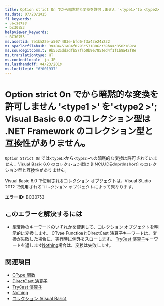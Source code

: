 ```yaml
---
title: Option strict On でから暗黙的な変換を許可しません '<type1>'to'<type2>'; Visual Basic 6.0 のコレクション型は .NET Framework のコレクション型と互換性がありません。
ms.date: 07/20/2015
f1_keywords:
- vbc30753
- bc30753
helpviewer_keywords:
- BC30753
ms.assetid: 7e1bb22e-a507-483e-bfd6-f3a43e24a232
ms.openlocfilehash: 39a0e451e0af0286c571006c338baac0502168ce
ms.sourcegitcommit: 9b552addadfb57fab0b9e7852ed4f1f1b8a42f8e
ms.translationtype: HT
ms.contentlocale: ja-JP
ms.lasthandoff: 04/23/2019
ms.locfileid: "62001937"
---
```

# <a name="option-strict-on-disallows-implicit-conversions-from-type1-to-type2-the-visual-basic-60-collection-type-is-not-compatible-with-the-net-framework-collection-type"></a>Option strict On でから暗黙的な変換を許可しません '\<type1 >' を'\<type2 >'; Visual Basic 6.0 のコレクション型は .NET Framework のコレクション型と互換性がありません。
`Option Strict On` では`<type1>`から`<type2>`への暗黙的な変換は許可されていません。Visual Basic 6.0 のコレクション型は [!INCLUDE[dnprdnshort](~/includes/dnprdnshort-md.md)] のコレクション型と互換性がありません。

 Visual Basic 6.0 で使用されるコレクション オブジェクトは、Visual Studio 2012 で使用されるコレクション オブジェクトによって異なります。

 **エラー ID:** BC30753

## <a name="to-correct-this-error"></a>このエラーを解決するには

- 型変換のキーワードのいずれかを使用して、コレクション オブジェクトを明示的に変換します。 [CType Function](../../visual-basic/language-reference/functions/ctype-function.md)と[DirectCast 演算子](../../visual-basic/language-reference/operators/directcast-operator.md)キーワードは、変換が失敗した場合に、実行時に例外をスローします。 [TryCast 演算子](../../visual-basic/language-reference/operators/trycast-operator.md)キーワードを返します[Nothing](../../visual-basic/language-reference/nothing.md)場合は、変換は失敗します。

## <a name="see-also"></a>関連項目

- [CType 関数](../../visual-basic/language-reference/functions/ctype-function.md)
- [DirectCast 演算子](../../visual-basic/language-reference/operators/directcast-operator.md)
- [TryCast 演算子](../../visual-basic/language-reference/operators/trycast-operator.md)
- [Nothing](../../visual-basic/language-reference/nothing.md)
- [コレクション (Visual Basic)](~/docs/visual-basic/programming-guide/concepts/collections.md)